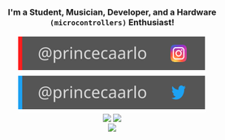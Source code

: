 <div align="center">
   <h3>I'm a Student, Musician, Developer, and a Hardware <code>(microcontrollers)</code> Enthusiast!</h3>
</div>

<div align="center">
   <a target="_blank" href="https://www.instagram.com/princecaarlo/">
     <img src="./assets/instagram.svg" alt="princejoogie | Instagram" />
   </a>
   <a target="_blank" href="https://twitter.com/princecaarlo/">
     <img src="./assets/twitter.svg" alt="princejoogie | Twitter" />
   </a>
</div>

<div align="center">
   <img width="400" src="https://github-readme-stats.vercel.app/api?username=princejoogie&count_private=true&include_all_commits=true&show_icons=true&hide_border=true&title_color=58A6FF&icon_color=1F6FEB&text_color=C3D1D9&bg_color=0D1117" />
   <img width="400" src="https://github-readme-streak-stats.herokuapp.com/?user=princejoogie&hide_border=true&show_icons=true&currStreakNum=58A6FF&sideNums=58A6FF&border=1F6FEB&currStreakLabel=C3D1D9&background=0D1117&sideLabels=C3D1D9&dates=58A6FF" />
</div>

<div align="center">  
  <img width="400" src="https://github-readme-stats.vercel.app/api/top-langs/?username=princejoogie&layout=compact&theme=onedark&hide_border=true&hide=java,dart,javascript,php,html,css,scss&title_color=58A6FF&icon_color=1F6FEB&text_color=C3D1D9&bg_color=0D1117" />
</div>

